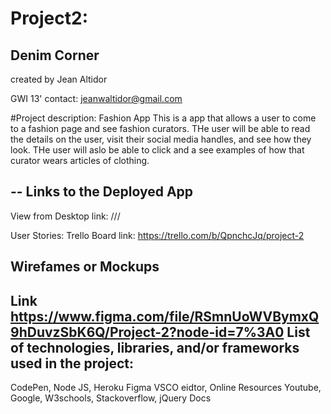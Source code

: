 # Project2:

Denim Corner
-
created by Jean Altidor

GWI 13' contact: jeanwaltidor@gmail.com

#Project description: Fashion App
This is a app that allows a user to come to a fashion page and see fashion curators. THe user will be able to read the details on the user, visit their social media handles, and see how they look. THe user will aslo be able to click and a see examples of how that curator wears articles of clothing. 

--
Links to the Deployed App
-
View from Desktop link: ///

User Stories: Trello Board
link: https://trello.com/b/QpnchcJq/project-2

Wirefames or Mockups
-
Link https://www.figma.com/file/RSmnUoWVBymxQ9hDuvzSbK6Q/Project-2?node-id=7%3A0
List of technologies, libraries, and/or frameworks used in the project:
-
CodePen, Node JS, Heroku Figma VSCO eidtor, Online Resources
Youtube, Google, W3schools, Stackoverflow, jQuery Docs

